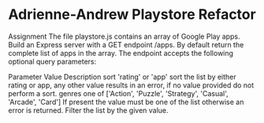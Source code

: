 # Adrienne-Andrew Playstore Refactor

Assignment
The file playstore.js contains an array of Google Play apps. Build an Express server with a GET endpoint /apps. By default return the complete list of apps in the array. The endpoint accepts the following optional query parameters:

Parameter	Value	Description
sort	'rating' or 'app'	sort the list by either rating or app, any other value results in an error, if no value provided do not perform a sort.
genres	one of ['Action', 'Puzzle', 'Strategy', 'Casual', 'Arcade', 'Card']	If present the value must be one of the list otherwise an error is returned. Filter the list by the given value.
